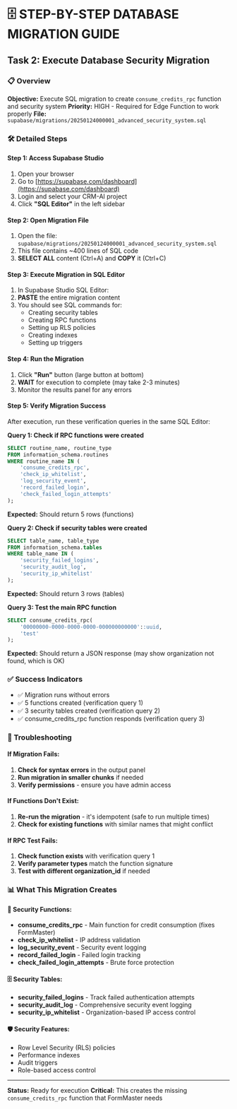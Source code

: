 # 🗄️ STEP-BY-STEP DATABASE MIGRATION GUIDE
## Task 2: Execute Database Security Migration

### 📋 Overview
**Objective:** Execute SQL migration to create `consume_credits_rpc` function and security system
**Priority:** HIGH - Required for Edge Function to work properly
**File:** `supabase/migrations/20250124000001_advanced_security_system.sql`

### 🛠️ Detailed Steps

#### Step 1: Access Supabase Studio
1. Open your browser
2. Go to [https://supabase.com/dashboard](https://supabase.com/dashboard)
3. Login and select your CRM-AI project
4. Click **"SQL Editor"** in the left sidebar

#### Step 2: Open Migration File
1. Open the file: `supabase/migrations/20250124000001_advanced_security_system.sql`
2. This file contains ~400 lines of SQL code
3. **SELECT ALL** content (Ctrl+A) and **COPY** it (Ctrl+C)

#### Step 3: Execute Migration in SQL Editor
1. In Supabase Studio SQL Editor:
2. **PASTE** the entire migration content
3. You should see SQL commands for:
   - Creating security tables
   - Creating RPC functions
   - Setting up RLS policies
   - Creating indexes
   - Setting up triggers

#### Step 4: Run the Migration
1. Click **"Run"** button (large button at bottom)
2. **WAIT** for execution to complete (may take 2-3 minutes)
3. Monitor the results panel for any errors

#### Step 5: Verify Migration Success
After execution, run these verification queries in the same SQL Editor:

**Query 1: Check if RPC functions were created**
```sql
SELECT routine_name, routine_type 
FROM information_schema.routines 
WHERE routine_name IN (
    'consume_credits_rpc',
    'check_ip_whitelist', 
    'log_security_event',
    'record_failed_login',
    'check_failed_login_attempts'
);
```
**Expected:** Should return 5 rows (functions)

**Query 2: Check if security tables were created**
```sql
SELECT table_name, table_type
FROM information_schema.tables
WHERE table_name IN (
    'security_failed_logins',
    'security_audit_log', 
    'security_ip_whitelist'
);
```
**Expected:** Should return 3 rows (tables)

**Query 3: Test the main RPC function**
```sql
SELECT consume_credits_rpc(
    '00000000-0000-0000-0000-000000000000'::uuid,
    'test'
);
```
**Expected:** Should return a JSON response (may show organization not found, which is OK)

### ✅ Success Indicators
- ✅ Migration runs without errors
- ✅ 5 functions created (verification query 1)
- ✅ 3 security tables created (verification query 2)
- ✅ consume_credits_rpc function responds (verification query 3)

### 🔧 Troubleshooting

#### If Migration Fails:
1. **Check for syntax errors** in the output panel
2. **Run migration in smaller chunks** if needed
3. **Verify permissions** - ensure you have admin access

#### If Functions Don't Exist:
1. **Re-run the migration** - it's idempotent (safe to run multiple times)
2. **Check for existing functions** with similar names that might conflict

#### If RPC Test Fails:
1. **Check function exists** with verification query 1
2. **Verify parameter types** match the function signature
3. **Test with different organization_id** if needed

### 📊 What This Migration Creates

#### 🔐 Security Functions:
- **consume_credits_rpc** - Main function for credit consumption (fixes FormMaster)
- **check_ip_whitelist** - IP address validation
- **log_security_event** - Security event logging
- **record_failed_login** - Failed login tracking
- **check_failed_login_attempts** - Brute force protection

#### 🗄️ Security Tables:
- **security_failed_logins** - Track failed authentication attempts
- **security_audit_log** - Comprehensive security event logging
- **security_ip_whitelist** - Organization-based IP access control

#### 🛡️ Security Features:
- Row Level Security (RLS) policies
- Performance indexes
- Audit triggers
- Role-based access control

---
**Status:** Ready for execution
**Critical:** This creates the missing `consume_credits_rpc` function that FormMaster needs